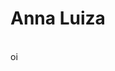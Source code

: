 <h1>Anna Luiza</h1>
<br>
<img scr="https://img.shields.io/apm/l/modo?color=stronggrenn&label=licen%C3%A7a">oi</img>